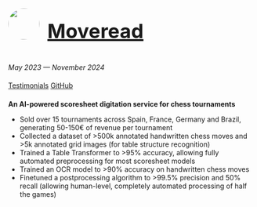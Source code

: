 <a href="https://moveread.com" target="_blank" style="display: flex; align-items: center; gap: 1rem;">
  <img src="/website/media/projects/moveread-logo.png" width="64" height="64" style="border-radius: 100%" />
  <h1 style="font-size: 2.5rem;">Moveread</h1>
</a>

*May 2023 — November 2024*

<div style="padding: 0.4rem 0;">
  <a href="https://moveread.com/en/#testimonials" target="_blank">Testimonials</a>
  <a href="https://github.com/moveread" target="_blank">GitHub</a>
</div>

**An AI-powered scoresheet digitation service for chess tournaments**

- Sold over 15 tournaments across Spain, France, Germany and Brazil, generating 50-150€ of revenue per tournament
- Collected a dataset of >500k annotated handwritten chess moves and >5k annotated grid images (for table structure recognition)
- Trained a Table Transformer to >95% accuracy, allowing fully automated preprocessing for most scoresheet models
- Trained an OCR model to >90% accuracy on handwritten chess moves
- Finetuned a postprocessing algorithm to >99.5% precision and 50% recall (allowing human-level, completely automated processing of half the games)